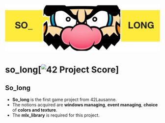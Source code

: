 ![README_img/wario_head.png](image/README_img/wario_head.png)
# so_long[![42 Project Score](https://42-project-badge.glitch.me/users/kdi-noce/project/so_long)]

## So_long 

* **So_long** is the first game project from 42Lausanne.
* The notions acquired are **windows managing**, **event managing**, **choice** of **colors and texture**.
* The **mlx_library** is required for this project.
